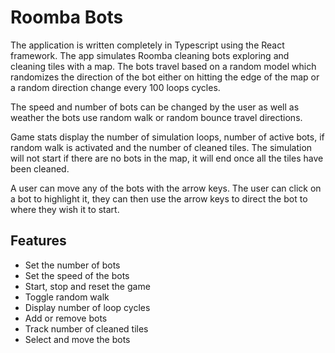 # Roomba Bots

The application is written completely in Typescript using the React framework. The app simulates Roomba cleaning bots exploring and cleaning tiles with a map. The bots travel based on a random model which randomizes the direction of the bot either on hitting the edge of the map or a random direction change every 100 loops cycles.

The speed and number of bots can be changed by the user as well as weather the bots use random walk or random bounce travel directions.

Game stats display the number of simulation loops, number of active bots, if random walk is activated and the number of cleaned tiles. The simulation will not start if there are no bots in the map, it will end once all the tiles have been cleaned.

A user can move any of the bots with the arrow keys. The user can click on a bot to highlight it, they can then use the arrow keys to direct the bot to where they wish it to start.

## Features

- Set the number of bots
- Set the speed of the bots
- Start, stop and reset the game
- Toggle random walk
- Display number of loop cycles
- Add or remove bots
- Track number of cleaned tiles
- Select and move the bots
